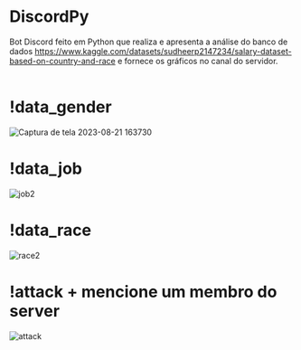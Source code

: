 # DiscordPy
Bot Discord feito em Python que realiza e apresenta a análise do banco de dados https://www.kaggle.com/datasets/sudheerp2147234/salary-dataset-based-on-country-and-race e fornece os gráficos no canal do servidor. <br /> <br/>
# !data_gender
![Captura de tela 2023-08-21 163730](https://github.com/Guilherme-TI/DiscordPy/assets/90113778/fde42e95-5eb0-4ea8-9993-e0695406e67e)
# !data_job
![job2](https://github.com/Guilherme-TI/DiscordPy/assets/90113778/319b28ca-72c9-45de-947c-a16733615283)
# !data_race
![race2](https://github.com/Guilherme-TI/DiscordPy/assets/90113778/43792b39-1588-476e-a455-95c40b34871b)
# !attack + mencione um membro do server
![attack](https://github.com/Guilherme-TI/DiscordPy/assets/90113778/5a930d60-7369-4fd0-a803-edf9aac16fe4)
